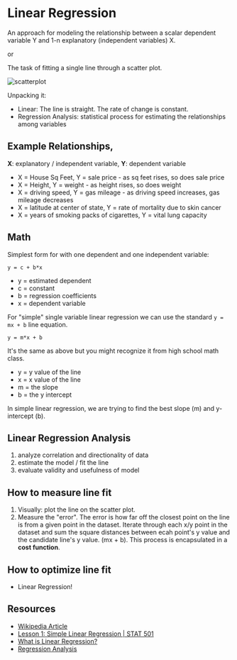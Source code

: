 # Linear Regression

An approach for modeling the relationship between a scalar dependent variable Y and 1-n explanatory (independent variables) X.

or

The task of fitting a single line through a scatter plot.

![scatterplot](https://upload.wikimedia.org/wikipedia/commons/thumb/3/3a/Linear_regression.svg/438px-Linear_regression.svg.png)

Unpacking it:
- Linear: The line is straight. The rate of change is constant.
- Regression Analysis: statistical process for estimating the relationships among variables

## Example Relationships, 

**X**: explanatory / independent variable, **Y**: dependent variable

- X = House Sq Feet, Y = sale price - as sq feet rises, so does sale price
- X = Height, Y = weight - as height rises, so does weight
- X = driving speed, Y = gas mileage - as driving speed increases, gas mileage decreases
- X = latitude at center of state, Y = rate of mortality due to skin cancer
- X = years of smoking packs of cigarettes, Y = vital lung capacity

## Math

Simplest form for with one dependent and one independent variable:

```
y = c + b*x
```

- y = estimated dependent
- c = constant
- b = regression coefficients
- x = dependent variable

For "simple" single variable linear regression we can use the standard `y = mx + b` line equation.

```
y = m*x + b
```

It's the same as above but you might recognize it from high school math class.

- y = y value of the line
- x = x value of the line
- m = the slope 
- b = the y intercept

In simple linear regression, we are trying to find the best slope (m) and y-intercept (b).

## Linear Regression Analysis

1. analyze correlation and directionality of data
2. estimate the model / fit the line
3. evaluate validity and usefulness of model

## How to measure line fit

1. Visually: plot the line on the scatter plot.
2. Measure the "error". The error is how far off the closest point on the line is from a given point in the dataset. Iterate through each x/y point in the dataset and sum the square distances between ecah point's y value and the candidate line's y value. (mx + b). This process is encapsulated in a **cost function**.

## How to optimize line fit

- Linear Regression!

## Resources
- [Wikipedia Article](https://en.wikipedia.org/wiki/Linear_regression)
- [Lesson 1: Simple Linear Regression | STAT 501](https://onlinecourses.science.psu.edu/stat501/node/250)
- [What is Linear Regression?](http://www.statisticssolutions.com/what-is-linear-regression/)
- [Regression Analysis](https://en.wikipedia.org/wiki/Regression_analysis)
